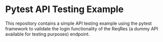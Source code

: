 # Pytest API Testing Example
This repository contains a simple API testing example using the pytest framework to validate the login functionality of the ReqRes (a dummy API available for testing purposes) endpoint.
